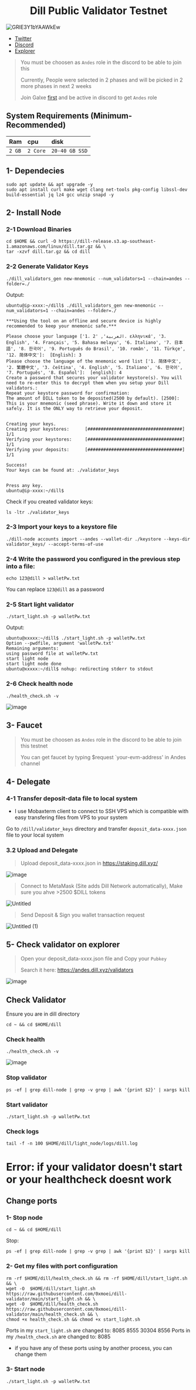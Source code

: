 <h1 align="center">Dill Public Validator Testnet</h1>

![GRIE3Y1bYAAWkEw](https://github.com/user-attachments/assets/19375a93-58ba-45fc-b317-967dd1883dd2)

* [Twitter](https://x.com/dill_xyz_)
* [Discord](https://discord.com/invite/dill)
* [Explorer](https://andes.dill.xyz/validators)


> You must be choosen as `Andes` role in the discord to be able to join this
>
> Currently, People were selected in 2 phases and will be picked in 2 more phases in next 2 weeks
> 
> Join Galxe [first](https://app.galxe.com/quest/Dill/GCVWntghfL) and be active in discord to get `Andes` role 


## System Requirements (Minimum-Recommended)
| Ram | cpu     | disk                      |
| :-------- | :------- | :-------------------------------- |
| `2 GB`      | `2 Core` | `20-40 GB SSD` |

## 1- Dependecies
```console
sudo apt update && apt upgrade -y
sudo apt install curl make wget clang net-tools pkg-config libssl-dev build-essential jq lz4 gcc unzip snapd -y
```
## 2- Install Node

### 2-1 Download Binaries
```console
cd $HOME && curl -O https://dill-release.s3.ap-southeast-1.amazonaws.com/linux/dill.tar.gz && \
tar -xzvf dill.tar.gz && cd dill
```
### 2-2 Generate Validator Keys
```console
./dill_validators_gen new-mnemonic --num_validators=1 --chain=andes --folder=./
```

Output:
```
ubuntu@ip-xxxx:~/dill$ ./dill_validators_gen new-mnemonic --num_validators=1 --chain=andes --folder=./

***Using the tool on an offline and secure device is highly recommended to keep your mnemonic safe.***

Please choose your language ['1. العربية', '2. ελληνικά', '3. English', '4. Français', '5. Bahasa melayu', '6. Italiano', '7. 日本語', '8. 한국어', '9. Português do Brasil', '10. român', '11. Türkçe', '12. 简体中文']:  [English]: 3
Please choose the language of the mnemonic word list ['1. 简体中文', '2. 繁體中文', '3. čeština', '4. English', '5. Italiano', '6. 한국어', '7. Português', '8. Español']:  [english]: 4
Create a password that secures your validator keystore(s). You will need to re-enter this to decrypt them when you setup your Dill validators.:
Repeat your keystore password for confirmation:
The amount of DILL token to be deposited(2500 by default). [2500]:
This is your mnemonic (seed phrase). Write it down and store it safely. It is the ONLY way to retrieve your deposit.


Creating your keys.
Creating your keystores:	  [####################################]  1/1
Verifying your keystores:	  [####################################]  1/1
Verifying your deposits:	  [####################################]  1/1

Success!
Your keys can be found at: ./validator_keys


Press any key.
ubuntu@ip-xxxx:~/dill$
```

Check if you created validator keys:
```console
ls -ltr ./validator_keys
```
### 2-3 Import your keys to a keystore file
```console
./dill-node accounts import --andes --wallet-dir ./keystore --keys-dir validator_keys/ --accept-terms-of-use
```
### 2-4 Write the password you configured in the previous step into a file:
```console
echo 123@dill > walletPw.txt
```
You can replace `123@dill` as a password

### 2-5 Start light validator
```console
./start_light.sh -p walletPw.txt
```

Output:
```
ubuntu@xxxxx:~/dill$ ./start_light.sh -p walletPw.txt
Option --pwdfile, argument 'walletPw.txt'
Remaining arguments:
using password file at walletPw.txt
start light node
start light node done
ubuntu@xxxxx:~/dill$ nohup: redirecting stderr to stdout
```

### 2-6 Check health node
```console
./health_check.sh -v
```
![image](https://github.com/user-attachments/assets/b56449a2-d409-4505-ad48-773e7de4cfb2)


## 3- Faucet 
> You must be choosen as `Andes` role in the discord to be able to join this testnet
>
> You can get faucet by typing $request `your-evm-address' in Andes channel


## 4- Delegate
### 4-1 Transfer deposit-data file to local system
* I use Mobaxterm client to connect to SSH VPS which is compatible with easy transfering files from VPS to your system

Go to `/dill/validator_keys` directory and transfer `deposit_data-xxxx.json` file to your local system

### 3.2 Upload and Delegate

> Upload deposit_data-xxxx.json in https://staking.dill.xyz/
>
![image](https://github.com/user-attachments/assets/d2a218f7-53cd-4e15-ac9c-3a667440ee10)


> Connect to MetaMask (Site adds Dill Network automatically), Make sure you ahve >2500 $DILL tokens
> 
![Untitled](https://github.com/user-attachments/assets/296d5228-80fe-4243-a456-033f1ac00c18)


> Send Deposit & Sign you wallet transaction request
> 
![Untitled (1)](https://github.com/user-attachments/assets/05a7f5c0-9c16-4307-b639-b4c7fd440c6d)



## 5- Check validator on explorer
> Open your deposit_data-xxxx.json file and Copy your `Pubkey`
>
> Search it here: https://andes.dill.xyz/validators
> 
![image](https://github.com/user-attachments/assets/86dbffd9-86c9-4cfa-b693-a21a1be27975)


## Check Validator
Ensure you are in dill directory
```console
cd ~ && cd $HOME/dill
```

### Check health
```console
./health_check.sh -v
```
![image](https://github.com/user-attachments/assets/b56449a2-d409-4505-ad48-773e7de4cfb2)

### Stop validator
```console
ps -ef | grep dill-node | grep -v grep | awk '{print $2}' | xargs kill
```

### Start validator
```console
./start_light.sh -p walletPw.txt
```

### Check logs
```console
tail -f -n 100 $HOME/dill/light_node/logs/dill.log
```

# Error: if your validator doesn't start or your healthcheck doesnt work

## Change ports

### 1- Stop node
```console
cd ~ && cd $HOME/dill
```

Stop:
```console
ps -ef | grep dill-node | grep -v grep | awk '{print $2}' | xargs kill
```

### 2- Get my files with port configuration
```
rm -rf $HOME/dill/health_check.sh && rm -rf $HOME/dill/start_light.sh && \
wget -O  $HOME/dill/start_light.sh https://raw.githubusercontent.com/0xmoei/dill-validator/main/start_light.sh && \
wget -O  $HOME/dill/health_check.sh https://raw.githubusercontent.com/0xmoei/dill-validator/main/health_check.sh && \
chmod +x health_check.sh && chmod +x start_light.sh
```
Ports in my `start_light.sh` are changed to: 8085 8555 30304 8556
Ports in my `/health_check.sh` are changed to: 8085

* if you have any of these ports using by another process, you can change them


### 3- Start node 
```
./start_light.sh -p walletPw.txt
```
